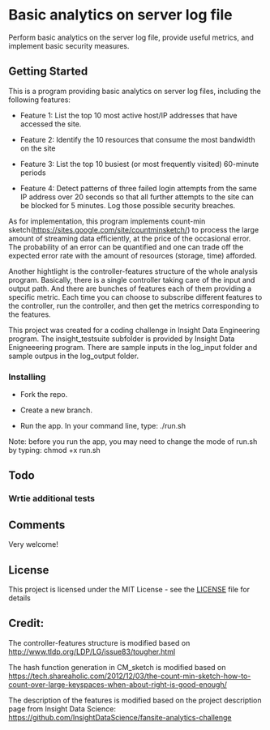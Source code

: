 # Basic analytics on server log file
Perform basic analytics on the server log file, provide useful metrics, and implement basic security measures. 

## Getting Started
This is a program providing basic analytics on server log files, including the following features:

* Feature 1:
List the top 10 most active host/IP addresses that have accessed the site.

* Feature 2:
Identify the 10 resources that consume the most bandwidth on the site

* Feature 3:
List the top 10 busiest (or most frequently visited) 60-minute periods

* Feature 4:
Detect patterns of three failed login attempts from the same IP address over 20 seconds so that all further attempts to the site can be blocked for 5 minutes. Log those possible security breaches.

As for implementation, this program implements count-min sketch(https://sites.google.com/site/countminsketch/) to process the large amount of streaming data efficiently, at the price of the occasional error. The probability of an error can be quantified and one can trade off the expected error rate with the amount of resources (storage, time) afforded. 

Another hightlight is the controller-features structure of the whole analysis program. Basically, there is a single controller taking care of the input and output path. And there are bunches of features each of them providing a specific metric. Each time you can choose to subscribe different features to the controller, run the controller, and then get the metrics corresponding to the features. 

This project was created for a coding challenge in Insight Data Engineering program. The insight_testsuite subfolder is provided by Insight Data Enigneeering program. There are sample inputs in the log_input folder and sample outpus in the log_output folder.

### Installing 

* Fork the repo.

* Create a new branch.

* Run the app. In your command line, type:
./run.sh 

Note: before you run the app, you may need to change the mode of run.sh by typing: chmod +x run.sh

## Todo

### Wrtie additional tests 

## Comments
Very welcome! 

## License
This project is licensed under the MIT License - see the [LICENSE](LICENSE) file for details

## Credit:
The controller-features structure is modified based on http://www.tldp.org/LDP/LG/issue83/tougher.html
 
The hash function generation in CM_sketch is modified based on https://tech.shareaholic.com/2012/12/03/the-count-min-sketch-how-to-count-over-large-keyspaces-when-about-right-is-good-enough/

The description of the features is modified based on the project description page from Insight Data Science: https://github.com/InsightDataScience/fansite-analytics-challenge
